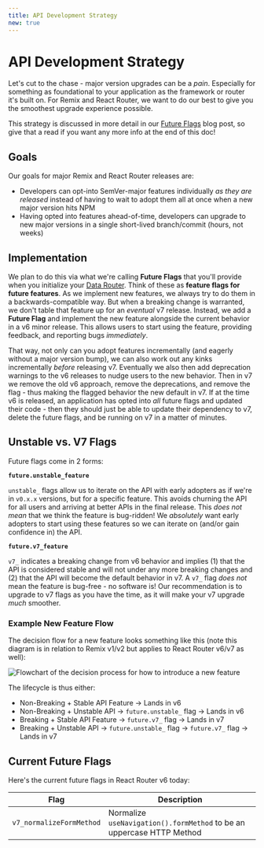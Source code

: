 ```yaml
---
title: API Development Strategy
new: true
---
```


# API Development Strategy

Let's cut to the chase - major version upgrades can be a _pain_. Especially for something as foundational to your application as the framework or router it's built on. For Remix and React Router, we want to do our best to give you the smoothest upgrade experience possible.

<docs-info>This strategy is discussed in more detail in our [Future Flags][future-flags-blog-post] blog post, so give that a read if you want any more info at the end of this doc!</docs-info>

## Goals

Our goals for major Remix and React Router releases are:

- Developers can opt-into SemVer-major features individually _as they are released_ instead of having to wait to adopt them all at once when a new major version hits NPM
- Having opted into features ahead-of-time, developers can upgrade to new major versions in a single short-lived branch/commit (hours, not weeks)

## Implementation

We plan to do this via what we're calling **Future Flags** that you'll provide when you initialize your [Data Router][picking-a-router]. Think of these as **feature flags for future features**. As we implement new features, we always try to do them in a backwards-compatible way. But when a breaking change is warranted, we don't table that feature up for an _eventual_ v7 release. Instead, we add a **Future Flag** and implement the new feature alongside the current behavior in a v6 minor release. This allows users to start using the feature, providing feedback, and reporting bugs _immediately_.

That way, not only can you adopt features incrementally (and eagerly without a major version bump), we can also work out any kinks incrementally _before_ releasing v7. Eventually we also then add deprecation warnings to the v6 releases to nudge users to the new behavior. Then in v7 we remove the old v6 approach, remove the deprecations, and remove the flag - thus making the flagged behavior the new default in v7. If at the time v6 is released, an application has opted into _all_ future flags and updated their code - then they should just be able to update their dependency to v7, delete the future flags, and be running on v7 in a matter of minutes.

## Unstable vs. V7 Flags

Future flags come in 2 forms:

**`future.unstable_feature`**

`unstable_` flags allow us to iterate on the API with early adopters as if we're in `v0.x.x` versions, but for a specific feature. This avoids churning the API for all users and arriving at better APIs in the final release. This _does not mean_ that we think the feature is bug-ridden! We _absolutely_ want early adopters to start using these features so we can iterate on (and/or gain confidence in) the API.

**`future.v7_feature`**

`v7_` indicates a breaking change from v6 behavior and implies (1) that the API is considered stable and will not under any more breaking changes and (2) that the API will become the default behavior in v7. A `v7_` flag _does not_ mean the feature is bug-free - no software is! Our recommendation is to upgrade to v7 flags as you have the time, as it will make your v7 upgrade _much_ smoother.

### Example New Feature Flow

The decision flow for a new feature looks something like this (note this diagram is in relation to Remix v1/v2 but applies to React Router v6/v7 as well):

![Flowchart of the decision process for how to introduce a new feature][feature-flowchart]

The lifecycle is thus either:

- Non-Breaking + Stable API Feature -> Lands in v6
- Non-Breaking + Unstable API -> `future.unstable_` flag -> Lands in v6
- Breaking + Stable API Feature -> `future.v7_` flag -> Lands in v7
- Breaking + Unstable API -> `future.unstable_` flag -> `future.v7_` flag -> Lands in v7

## Current Future Flags

Here's the current future flags in React Router v6 today:

| Flag                     | Description                                                           |
| ------------------------ | --------------------------------------------------------------------- |
| `v7_normalizeFormMethod` | Normalize `useNavigation().formMethod` to be an uppercase HTTP Method |

[future-flags-blog-post]: https://remix.run/blog/future-flags
[feature-flowchart]: https://remix.run/docs-images/feature-flowchart.png
[picking-a-router]: ../routers/picking-a-router
